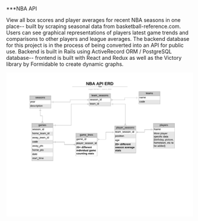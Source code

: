 ***NBA API

View all box scores and player averages for recent NBA seasons in one place-- built by scraping seasonal data from basketball-reference.com.   Users can see graphical representations of players latest game trends and comparisons to other players and league averages.  The backend database for this project is in the process of being converted into an API for public use.  Backend is built in Rails using ActiveRecord ORM / PostgreSQL database-- frontend is built with React and Redux as well as the Victory library by Formidable to create dynamic graphs.


![ERD](src/assets/NBAPIERD.png)
